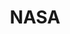 ---
layout: grid
title: NASA
slug: NASA
description: > 
    Posts about NASA - Amercias leading space provider.
---